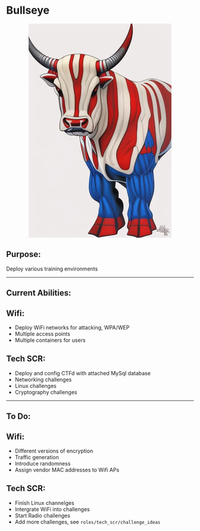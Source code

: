 # Bullseye
<p align="center" title="Hi">  <img src="images/bullseye.jpg" /> </p>


## Purpose:
Deploy various training environments

---
## Current Abilities:
## Wifi:
- Deploy WiFi networks for attacking, WPA/WEP
- Multiple access points
- Multiple containers for users
## Tech SCR:
- Deploy and config CTFd with attached MySql database
- Networking challenges
- Linux challenges
- Cryptography challenges

---
## To Do:
## Wifi:
- Different versions of encryption
- Traffic generation
- Introduce randomness
- Assign vendor MAC addresses to Wifi APs
## Tech SCR:
- Finish Linux channelges
- Intergrate WiFi into challenges
- Start Radio challenges
- Add more challenges, see `roles/tech_scr/challenge_ideas`
